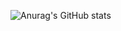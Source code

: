 ![Anurag's GitHub stats](https://github-readme-stats.vercel.app/api?username=AhmedWeb2022&show_icons=true&theme=merko)
